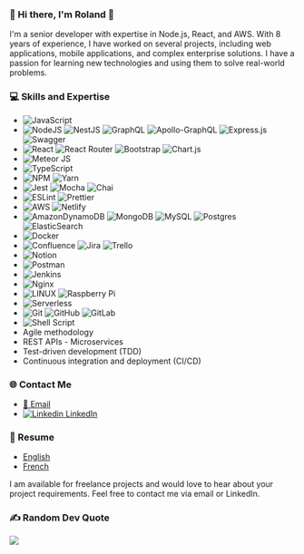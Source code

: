 ### 💫 Hi there, I'm Roland 👋
I'm a senior developer with expertise in Node.js, React, and AWS. With 8 years of experience, I have worked on several projects, including web applications, mobile applications, and complex enterprise solutions. I have a passion for learning new technologies and using them to solve real-world problems.

[//]: # (Use https://shields.io/ & https://simpleicons.org/ to get badges)
### 💻 Skills and Expertise
- ![JavaScript](https://img.shields.io/badge/javascript-%23323330.svg?style=flat&logo=javascript&logoColor=%23F7DF1E)
- ![NodeJS](https://img.shields.io/badge/node.js-6DA55F?style=flat&logo=node.js&logoColor=white) ![NestJS](https://img.shields.io/badge/nestjs-%23E0234E.svg?style=flat&logo=nestjs&logoColor=white) ![GraphQL](https://img.shields.io/badge/-GraphQL-E10098?style=flat&logo=graphql&logoColor=white) ![Apollo-GraphQL](https://img.shields.io/badge/-ApolloGraphQL-311C87?style=flat&logo=apollo-graphql) ![Express.js](https://img.shields.io/badge/express.js-%23404d59.svg?style=flat&logo=express&logoColor=%2361DAFB) ![Swagger](https://img.shields.io/badge/-Swagger-%23Clojure?style=flat&logo=swagger&logoColor=white)
- ![React](https://img.shields.io/badge/react-%2320232a.svg?style=flat&logo=react&logoColor=%2361DAFB) ![React Router](https://img.shields.io/badge/React_Router-CA4245?style=flat&logo=react-router&logoColor=white) ![Bootstrap](https://img.shields.io/badge/bootstrap-%23563D7C.svg?style=flat&logo=bootstrap&logoColor=white) ![Chart.js](https://img.shields.io/badge/chart.js-F5788D.svg?style=flat&logo=chart.js&logoColor=white)
- ![Meteor JS](https://img.shields.io/badge/meteorjs-%23d74c4c.svg?style=flat&logo=meteor&logoColor=white)
- ![TypeScript](https://img.shields.io/badge/typescript-%23007ACC.svg?style=flat&logo=typescript&logoColor=white)
- ![NPM](https://img.shields.io/badge/NPM-%23000000.svg?style=flat&logo=npm&logoColor=white) ![Yarn](https://img.shields.io/badge/yarn-%232C8EBB.svg?style=flat&logo=yarn&logoColor=white)
- ![Jest](https://img.shields.io/badge/Jest-C21325.svg?style=flat&logo=jest&logoColor=white) ![Mocha](https://img.shields.io/badge/Mocha-8D6748.svg?style=flat&logo=Mocha&logoColor=white) ![Chai](https://img.shields.io/badge/Chai-A30701.svg?style=flat&logo=Chai&logoColor=white)
- ![ESLint](https://img.shields.io/badge/ESLint-4B3263?style=flat&logo=eslint&logoColor=white) ![Prettier](https://img.shields.io/badge/Prettier-F7B93E?style=flat&logo=prettier&color=213239)
- ![AWS](https://img.shields.io/badge/AWS-%23FF9900.svg?style=flat&logo=amazon-aws&logoColor=white) ![Netlify](https://img.shields.io/badge/netlify-%23000000.svg?style=flat&logo=netlify&logoColor=#00C7B7)
- ![AmazonDynamoDB](https://img.shields.io/badge/Amazon%20DynamoDB-4053D6?style=flat&logo=Amazon%20DynamoDB&logoColor=white) ![MongoDB](https://img.shields.io/badge/MongoDB-%234ea94b.svg?style=flat&logo=mongodb&logoColor=white) ![MySQL](https://img.shields.io/badge/mysql-%2300f.svg?style=flat&logo=mysql&logoColor=white) ![Postgres](https://img.shields.io/badge/postgres-%23316192.svg?style=flat&logo=postgresql&logoColor=white) ![ElasticSearch](https://img.shields.io/badge/-ElasticSearch-005571?style=flat&logo=elasticsearch)
- ![Docker](https://img.shields.io/badge/docker-%230db7ed.svg?style=flat&logo=docker&logoColor=white)
- ![Confluence](https://img.shields.io/badge/confluence-%23172BF4.svg?style=flat&logo=confluence&logoColor=white) ![Jira](https://img.shields.io/badge/jira-%230A0FFF.svg?style=flat&logo=jira&logoColor=white) ![Trello](https://img.shields.io/badge/Trello-%23026AA7.svg?style=flat&logo=Trello&logoColor=white)
- ![Notion](https://img.shields.io/badge/Notion-%23000000.svg?style=flat&logo=notion&logoColor=white) 
- ![Postman](https://img.shields.io/badge/Postman-FF6C37?style=flat&logo=postman&logoColor=white)
- ![Jenkins](https://img.shields.io/badge/jenkins-%232C5263.svg?style=flat&logo=jenkins&logoColor=white)
- ![Nginx](https://img.shields.io/badge/nginx-%23009639.svg?style=flat&logo=nginx&logoColor=white)
- ![LINUX](https://img.shields.io/badge/Linux-FCC624?style=flat&logo=linux&logoColor=black) ![Raspberry Pi](https://img.shields.io/badge/-RaspberryPi-C51A4A?style=flat&logo=Raspberry-Pi) 
- ![Serverless](https://img.shields.io/badge/Serverless-FD5750?style=flat&logo=serverless&logoColor=black)
- ![Git](https://img.shields.io/badge/Git-F05032?style=flat&logo=Git&color=white) ![GitHub](https://img.shields.io/badge/GitHub-181717?style=flat&logo=GitHub&logoColor=white) ![GitLab](https://img.shields.io/badge/GitLab-FC6D26?style=flat&logo=GitLab&logoColor=white)
- ![Shell Script](https://img.shields.io/badge/shell_script-%23121011.svg?style=flat&logo=gnu-bash&logoColor=white)
- Agile methodology
- REST APIs - Microservices
- Test-driven development (TDD)
- Continuous integration and deployment (CI/CD)

<!--
### Recent Projects
- [Project Name](https://github.com/Roland29/projectA) - A web application built using Node.js and React, deployed on AWS using AWS Amplify.
- [Project Name](https://github.com/Roland29/projectB) - A mobile application built using React Native, deployed on AWS using AWS Lambda and AWS API Gateway.
- [Project Name](https://github.com/Roland29/projectC) - A serverless chatbot built using Node.js and AWS Lambda, integrated with AWS DynamoDB and AWS API Gateway.
-->
### 🌐 Contact Me
- [📧 Email](mailto:roland.paire@gmx.fr)
- [![Linkedin](https://i.stack.imgur.com/gVE0j.png) LinkedIn](https://www.linkedin.com/in/roland-paire)

### 📝 Resume
- [English](https://github.com/Roland29/Roland29/blob/main/resume/out/englishResume.pdf)
- [French](https://github.com/Roland29/Roland29/blob/main/resume/out/frenchResume.pdf)

I am available for freelance projects and would love to hear about your project requirements. Feel free to contact me via email or LinkedIn.

### ✍️ Random Dev Quote
![](https://quotes-github-readme.vercel.app/api?type=horizontal&theme=radical)
